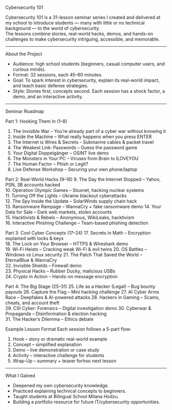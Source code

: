 Cybersecurity 101 

Cybersecurity 101 is a 31-lesson seminar series I created and delivered at my school to introduce students — many with little or no technical background — to the world of cybersecurity.  
The lessons combine stories, real-world hacks, demos, and hands-on challenges to make cybersecurity intriguing, accessible, and memorable.

---

About the Project
- Audience: high school students (beginners, casual computer users, and curious minds).  
- Format: 32 sessions, each 45–60 minutes.  
- Goal: To spark interest in cybersecurity, explain its real-world impact, and teach basic defense strategies.  
- Style: Stories first, concepts second. Each session has a shock factor, a demo, and an interactive activity.  

---

Seminar Roadmap

Part 1: Hooking Them In (1–8)
1. The Invisible War – You’re already part of a cyber war without knowing it  
2. Inside the Machine – What really happens when you press ENTER  
3. The Internet is Wires & Secrets – Submarine cables & packet travel  
4. The Weakest Link: Passwords – Guess the password game
5. Your Digital Doppelgänger – OSINT live demo  
6. The Monsters in Your PC – Viruses from Brain to ILOVEYOU  
7. The Human Factor – Phish or Legit?  
8. Live Defense Workshop – Securing your own phone/laptop  

Part 2: Real-World Hacks (9–16)
9. The Day the Internet Stopped – Yahoo, PSN, 3B accounts hacked  
10. Operation Olympic Games – Stuxnet, hacking nuclear systems  
11. Turning Off the Lights – Ukraine blackout cyberattacks  
12. The Spy Inside the Update – SolarWinds supply chain hack  
13. Ransomware Rampage – WannaCry + fake ransomware demo 
14. Your Data for Sale – Dark web markets, stolen accounts  
15. Hacktivists & Rebels – Anonymous, WikiLeaks, hacktivism  
16. Interactive Phishing Challenge – Team-based phishing detection  

Part 3: Cool Cyber Concepts (17–24)
17. Secrets in Math – Encryption explained with locks & keys  
18. The Lock on Your Browser – HTTPS & Wireshark demo  
19. Wi-Fi Heists – Cracking weak Wi-Fi & evil twins 
20. OS Battles – Windows vs Linux security
21. The Patch That Saved the World – EternalBlue & WannaCry  
22. Invisible Shields – Firewall demo  
23. Physical Hacks – Rubber Ducky, malicious USBs  
24. Crypto in Action – Hands-on message encryption  

Part 4: The Big Stage (25–31)
25. Life as a Hacker (Legal) – Bug bounty payouts
26. Capture the Flag – Mini hacking challenge
27. AI Cyber Arms Race – Deepfakes & AI-powered attacks 
28. Hackers in Gaming – Scams, cheats, and account theft  
29. CSI Cyber: Forensics – Digital investigation demo
30. Cyberwar & Propaganda – Disinformation & election hacking  
31. The Hacker’s Dilemma – Ethics debate

 Example Lesson Format
Each session follows a 5-part flow:
1. Hook – story or dramatic real-world example  
2. Concept – simplified explanation  
3. Demo – live demonstration or case study  
4. Activity – interactive challenge for students  
5. Wrap-Up – summary + teaser forhoo next lesson  

---

 What I Gained
- Deepened my own cybersecurity knowledge.  
- Practiced explaining technical concepts to beginners.  
- Taught students at Bilingual School Milana Hodzu.  
- Building a portfolio resource for future IT/cybersecurity opportunities.  
